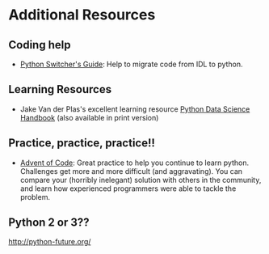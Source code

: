 # Additional Resources
## Coding help
* [Python Switcher's Guide](http://www.astrobetter.com/wiki/Python+Switchers+Guide):  Help to migrate code from IDL to python.

## Learning Resources
* Jake Van der Plas's excellent learning resource [Python Data Science Handbook](https://jakevdp.github.io/PythonDataScienceHandbook/) (also available in print version)

## Practice, practice, practice!!
* [Advent of Code](https://adventofcode.com/): Great practice to help you continue to learn python.  Challenges get more and more 
difficult (and aggravating).  You can compare your (horribly inelegant) solution with others in the community, and learn how experienced programmers were able to tackle the problem.

## Python 2 or 3??
http://python-future.org/
